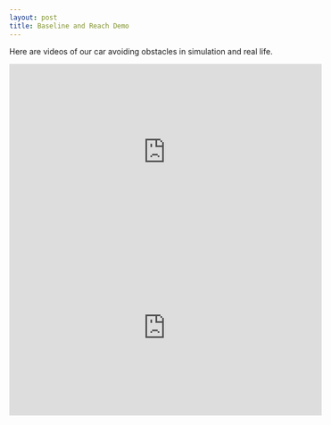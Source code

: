 ```yaml
---
layout: post
title: Baseline and Reach Demo
---
```


Here are videos of our car avoiding obstacles in simulation and real life. 

<iframe width="560" height="315" src="https://www.youtube.com/embed/thTYU9WCY7c" frameborder="0" allow="accelerometer; autoplay; encrypted-media; gyroscope; picture-in-picture" allowfullscreen></iframe>

<iframe width="560" height="315" src="https://www.youtube.com/embed/DJZdSwvROmA" frameborder="0" allow="accelerometer; autoplay; encrypted-media; gyroscope; picture-in-picture" allowfullscreen></iframe>

